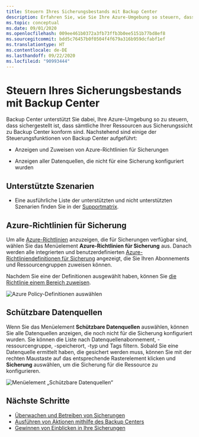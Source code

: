 ```yaml
---
title: Steuern Ihres Sicherungsbestands mit Backup Center
description: Erfahren Sie, wie Sie Ihre Azure-Umgebung so steuern, dass sichergestellt ist, dass sämtliche Ihrer Ressourcen aus Sicherungssicht zu Backup Center konform sind.
ms.topic: conceptual
ms.date: 09/01/2020
ms.openlocfilehash: 009ee461b0372a3fb73ffb3b0ee5151b77bd8ef8
ms.sourcegitcommit: bdd5c76457b0f0504f4f679a316b959dcfabf1ef
ms.translationtype: HT
ms.contentlocale: de-DE
ms.lasthandoff: 09/22/2020
ms.locfileid: "90993444"
---
```

# <a name="govern-your-backup-estate-using-backup-center"></a>Steuern Ihres Sicherungsbestands mit Backup Center

Backup Center unterstützt Sie dabei, Ihre Azure-Umgebung so zu steuern, dass sichergestellt ist, dass sämtliche Ihrer Ressourcen aus Sicherungssicht zu Backup Center konform sind. Nachstehend sind einige der Steuerungsfunktionen von Backup Center aufgeführt:

* Anzeigen und Zuweisen von Azure-Richtlinien für Sicherungen

* Anzeigen aller Datenquellen, die nicht für eine Sicherung konfiguriert wurden

## <a name="supported-scenarios"></a>Unterstützte Szenarien

* Eine ausführliche Liste der unterstützten und nicht unterstützten Szenarien finden Sie in der [Supportmatrix](backup-center-support-matrix.md).

## <a name="azure-policies-for-backup"></a>Azure-Richtlinien für Sicherung

Um alle [Azure-Richtlinien](https://docs.microsoft.com/azure/governance/policy/overview) anzuzeigen, die für Sicherungen verfügbar sind, wählen Sie das Menüelement **Azure-Richtlinien für Sicherung** aus. Danach werden alle integrierten und benutzerdefinierten [Azure-Richtliniendefinitionen für Sicherung](policy-reference.md) angezeigt, die Sie Ihren Abonnements und Ressourcengruppen zuweisen können.

Nachdem Sie eine der Definitionen ausgewählt haben, können Sie [die Richtlinie einem Bereich zuweisen](https://docs.microsoft.com/azure/governance/policy/tutorials/create-and-manage#assign-a-policy).

![Azure Policy-Definitionen auswählen](./media/backup-center-govern-environment/azure-policy-definitions.png)

## <a name="protectable-datasources"></a>Schützbare Datenquellen

Wenn Sie das Menüelement **Schützbare Datenquellen** auswählen, können Sie alle Datenquellen anzeigen, die noch nicht für die Sicherung konfiguriert wurden. Sie können die Liste nach Datenquellenabonnement, -ressourcengruppe, -speicherort, -typ und Tags filtern. Sobald Sie eine Datenquelle ermittelt haben, die gesichert werden muss, können Sie mit der rechten Maustaste auf das entsprechende Rasterelement klicken und **Sicherung** auswählen, um die Sicherung für die Ressource zu konfigurieren.

![Menüelement „Schützbare Datenquellen“](./media/backup-center-govern-environment/protectable-datasources.png)

## <a name="next-steps"></a>Nächste Schritte

* [Überwachen und Betreiben von Sicherungen](backup-center-monitor-operate.md)
* [Ausführen von Aktionen mithilfe des Backup Centers](backup-center-actions.md)
* [Gewinnen von Einblicken in Ihre Sicherungen](backup-center-obtain-insights.md)
